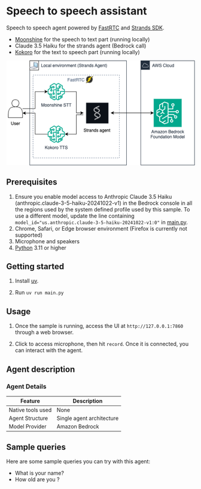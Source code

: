# Speech to speech assistant

Speech to speech agent powered by [FastRTC](https://fastrtc.org/) and [Strands SDK](https://github.com/strands-agents/sdk-python). 

- [Moonshine](https://huggingface.co/UsefulSensors/moonshine) for the speech to text part (running locally)
- Claude 3.5 Haiku for the strands agent (Bedrock call)
- [Kokoro](https://huggingface.co/spaces/hexgrad/Kokoro-TTS) for the text to speech part (running locally)

![Agent architecture](img/architecture.png)

## Prerequisites

1. Ensure you enable model access to Anthropic Claude 3.5 Haiku (anthropic.claude-3-5-haiku-20241022-v1) in the Bedrock console in all the regions used by the system defined profile used by this sample. To use a different model, update the line containing `model_id="us.anthropic.claude-3-5-haiku-20241022-v1:0"` in [main.py](./main.py).
2. Chrome, Safari, or Edge browser environment (Firefox is currently not supported)
3. Microphone and speakers
4. [Python](https://www.python.org/downloads/) 3.11 or higher

## Getting started

1. Install [uv](https://docs.astral.sh/uv/getting-started/installation/).

2. Run `uv run main.py`

## Usage

1. Once the sample is running, access the UI at `http://127.0.0.1:7860` through a web browser.

2. Click to access microphone, then hit `record`. Once it is connected, you can interact with the agent.

## Agent description

### Agent Details
    
|Feature             |Description                                                |
|--------------------|-----------------------------------------------------------|
|Native tools used   |None                                 |
|Agent Structure     |Single agent architecture                                  |
|Model Provider	| Amazon Bedrock|

## Sample queries

Here are some sample queries you can try with this agent:

* What is your name?
* How old are you ?
